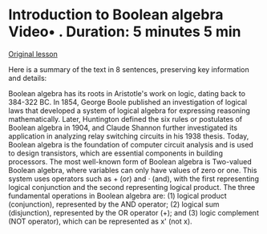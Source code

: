 # Introduction to Boolean algebra Video• . Duration: 5 minutes 5 min

[Original lesson](https://www.coursera.org/learn/uol-discrete-mathematics/lecture/e0vBy/introduction-to-boolean-algebra)

Here is a summary of the text in 8 sentences, preserving key information and details:

Boolean algebra has its roots in Aristotle's work on logic, dating back to 384-322 BC. In 1854, George Boole published an investigation of logical laws that developed a system of logical algebra for expressing reasoning mathematically. Later, Huntington defined the six rules or postulates of Boolean algebra in 1904, and Claude Shannon further investigated its application in analyzing relay switching circuits in his 1938 thesis. Today, Boolean algebra is the foundation of computer circuit analysis and is used to design transistors, which are essential components in building processors. The most well-known form of Boolean algebra is Two-valued Boolean algebra, where variables can only have values of zero or one. This system uses operators such as + (or) and · (and), with the first representing logical conjunction and the second representing logical product. The three fundamental operations in Boolean algebra are: (1) logical product (conjunction), represented by the AND operator; (2) logical sum (disjunction), represented by the OR operator (+); and (3) logic complement (NOT operator), which can be represented as x' (not x).

